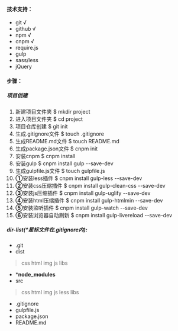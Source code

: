 #### 技术支持：
- git √
- github √
- npm √
- cnpm √
- require.js
- gulp
- sass/less
- jQuery
#### 步骤：
##### 项目创建

1. 新建项目文件夹 $ mkdir project
1. 进入项目文件夹 $ cd project
1. 项目仓库创建 $ git init
1. 生成.gitignore文件 $ touch .gitignore
1. 生成README.md文件 $ touch README.md
1. 生成package.json文件 $ cnpm init
1. 安装cnpm $ cnpm install
1. 安装gulp $ cnpm install gulp --save-dev
1. 生成gulpfile.js文件 $ touch gulpfile.js
1. **①**安装less插件 $ cnpm install gulp-less --save-dev 
1. **②**安装css压缩插件 $ cnpm install gulp-clean-css --save-dev
1. **③**安装js压缩插件 $ cnpm install gulp-uglify --save-dev
1. **④**安装html压缩插件 $ cnpm install gulp-htmlmin --save-dev
1. **⑤**安装监听插件 $ cnpm install gulp-watch --save-dev 
1. **⑥**安装浏览器自动刷新 $ cnpm install gulp-livereload --save-dev
 

##### dir-list(*星标文件在.gitignore内):
- .git
- dist

> css
> html
> img
> js
> libs


- ***node_modules**
- src

> css
> html
> img
> js
> less
> libs

- .gitignore
- gulpfile.js
- package.json
- README.md


